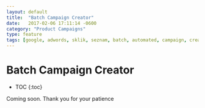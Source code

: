 ```yaml
---
layout: default
title:  "Batch Campaign Creator"
date:   2017-02-06 17:11:14 -0600
category: "Product Campaigns"
type: feature
tags: [google, adwords, sklik, seznam, batch, automated, campaign, create, pattern, target, bid, budget, sync]
---
```


# Batch Campaign Creator

* TOC
{:toc}

Coming soon. Thank you for your patience